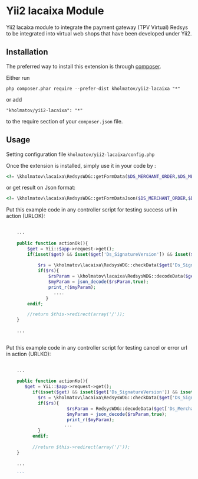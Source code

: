 Yii2 lacaixa Module
===============
Yii2 lacaixa module to integrate the payment gateway (TPV Virtual) Redsys to be integrated into virtual web shops that have been developed under Yii2.

Installation
------------

The preferred way to install this extension is through [composer](http://getcomposer.org/download/).

Either run

```
php composer.phar require --prefer-dist kholmatov/yii2-lacaixa "*"
```

or add

```
"kholmatov/yii2-lacaixa": "*"
```

to the require section of your `composer.json` file.


Usage
-----
Setting configuration file ```kholmatov/yii2-lacaixa/config.php```

Once the extension is installed, simply use it in your code by  :

```php
<?= \kholmatov\lacaixa\RedsysWDG::getFormData($DS_MERCHANT_ORDER,$DS_MERCHANT_AMOUNT,$languageCode,$ProductDescription); ?>
```
or get result on Json format:
```php
<?= \kholmatov\lacaixa\RedsysWDG::getFormDataJson($DS_MERCHANT_ORDER,$DS_MERCHANT_AMOUNT,$languageCode,$ProductDescription); ?>
```

Put this example  code in any controller script for testing success url in action (URLOK): 

```php
    
    ...
    
    public function actionOk(){
        $get = Yii::$app->request->get();
        if(isset($get) && isset($get['Ds_SignatureVersion']) && isset($get['Ds_MerchantParameters']) && isset($get['Ds_Signature'])):
            
            $rs = \kholmatov\lacaixa\RedsysWDG::checkData($get['Ds_SignatureVersion'],$get['Ds_MerchantParameters'],$get['Ds_Signature']);
            if($rs){
                $rsParam = \kholmatov\lacaixa\RedsysWDG::decodeData($get['Ds_MerchantParameters']);
                $myParam = json_decode($rsParam,true);
                print_r($myParam);
                  ....
               }
        endif;

        //return $this->redirect(array('/'));
    }
    
    ...
    
   ```
    
    
Put this example  code in any controller script for testing cancel or error  url in action (URLKO): 

```php
    
    ...
    
    public function actionKo(){
       $get = Yii::$app->request->get();
          if(isset($get) && isset($get['Ds_SignatureVersion']) && isset($get['Ds_MerchantParameters']) && isset($get['Ds_Signature'])):
            $rs = \kholmatov\lacaixa\RedsysWDG::checkData($get['Ds_SignatureVersion'],$get['Ds_MerchantParameters'],$get['Ds_Signature']);
            if($rs){
                       $rsParam = RedsysWDG::decodeData($get['Ds_MerchantParameters']);
                       $myParam = json_decode($rsParam,true);
                       print_r($myParam);
                      ... 
            }
          endif;
       
          //return $this->redirect(array('/'));
    }
    
    ...
    
    ```

